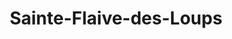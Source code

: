 ---
title: Sainte-Flaive-des-Loups
url: /sainte-flaive-des-loups/
latitude: 46.633
longitude: -1.596
---